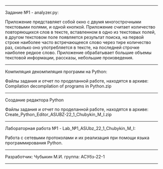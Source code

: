 ------------------------------

Задание №1 - analyzer.py:

Приложение представляет собой окно с двумя многострочными текстовыми полями, и одной кнопкой.
Приложение считает количество повторяющихся слов в тексте, вставленном в одно из текстовых полей, в другом текстовом поле появляется результат поиска, на первой строке наиболее часто встречающееся слово через тире количество раз, сколько оно употребляется в тексте, на последней строчке наиболее редкое слово. 
Приложение обрабатывает большие объемы текстовой информации, рассказы, небольшие произведения. 

------------------------------

Компиляция декомпиляция программ на Python:

Файлы задания и отчет по проделанной работе, находятся в архиве:
Compilation decompilation of programs in Python.zip

------------------------------

Создание редактора Python

Файлы задания и отчет по проделанной работе, находятся в архиве:
Create_Python_Editor_ASUBZ-22_1_Chubykin_M_I.zip


------------------------------

Лабораторная работа №1 - Lab_№1_ASUbz_22_1_Chubykin_M_I:

Работа с сетевыми протоколами и их реализация при помощи языка программирования Python.

------------------------------

Разработчик: Чубыкин М.И. группа: АСУбз-22-1

------------------------------
